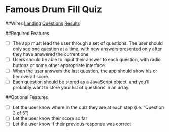Famous Drum Fill Quiz
=====================

##Wires
[Landing](https://dl.dropboxusercontent.com/u/39806773/ThinkfulProjects/QuizAppWires/landing.png)
[Questions](https://dl.dropboxusercontent.com/u/39806773/ThinkfulProjects/QuizAppWires/question.png)
[Results](https://dl.dropboxusercontent.com/u/39806773/ThinkfulProjects/QuizAppWires/results.png)

##Required Features
- [ ] The app must lead the user through a set of questions. The user should only see one question at a time, with new answers presented only after they have answered the current one.
- [ ] Users should be able to input their answer to each question, with radio buttons or some other appropriate interface.
- [ ] When the user answers the last question, the app should show his or her overall score.
- [ ] Each question should be stored as a JavaScript object, and you’ll probably want to store your list of questions in an array.

##Optional Features
- [ ] Let the user know where in the quiz they are at each step (i.e. “Question 3 of 5")
- [ ] Let the user know their score so far
- [ ] Let the user know if their previous response was correct